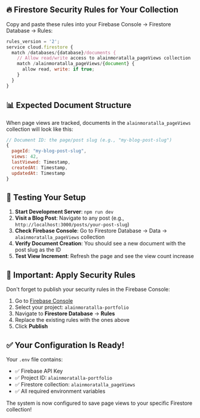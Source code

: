 ## 🔥 Firestore Security Rules for Your Collection

Copy and paste these rules into your Firebase Console → Firestore Database → Rules:

```javascript
rules_version = '2';
service cloud.firestore {
  match /databases/{database}/documents {
    // Allow read/write access to alainmoratalla_pageViews collection
    match /alainmoratalla_pageViews/{document} {
      allow read, write: if true;
    }
  }
}
```

## 📊 Expected Document Structure

When page views are tracked, documents in the `alainmoratalla_pageViews` collection will look like this:

```javascript
// Document ID: the page/post slug (e.g., "my-blog-post-slug")
{
  pageId: "my-blog-post-slug",
  views: 42,
  lastViewed: Timestamp,
  createdAt: Timestamp,
  updatedAt: Timestamp
}
```

## 🧪 Testing Your Setup

1. **Start Development Server**: `npm run dev`
2. **Visit a Blog Post**: Navigate to any post (e.g., `http://localhost:3000/posts/your-post-slug`)
3. **Check Firebase Console**: Go to Firestore Database → Data → `alainmoratalla_pageViews` collection
4. **Verify Document Creation**: You should see a new document with the post slug as the ID
5. **Test View Increment**: Refresh the page and see the view count increase

## 🚨 Important: Apply Security Rules

Don't forget to publish your security rules in the Firebase Console:

1. Go to [Firebase Console](https://console.firebase.google.com/)
2. Select your project: `alainmoratalla-portfolio`
3. Navigate to **Firestore Database** → **Rules**
4. Replace the existing rules with the ones above
5. Click **Publish**

## ✅ Your Configuration Is Ready!

Your `.env` file contains:

- ✅ Firebase API Key
- ✅ Project ID: `alainmoratalla-portfolio`
- ✅ Firestore collection: `alainmoratalla_pageViews`
- ✅ All required environment variables

The system is now configured to save page views to your specific Firestore collection!
